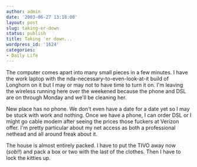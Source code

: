 ```yaml
---
author: admin
date: '2003-06-27 13:18:00'
layout: post
slug: taking-er-down
status: publish
title: Taking 'er down...
wordpress_id: '1624'
categories:
- Daily Life
---
```

The computer comes apart into many small pieces in a few minutes. I have the work laptop with the nda-necessary-to-even-look-at-it build of Longhorn on it but I may or may not to have time to turn it on. I&apos;m leaving the wireless running here over the weekened because the phone and DSL are on through Monday and we&apos;ll be cleaning her.

New place has no phone. We don&apos;t even have a date for a date yet so I may be stuck with work and nothing. Once we have a phone, I can order DSL or I might go cable modem after seeing the prices those fuckers at Verizon offer. I&apos;m pretty particular about my net access as both a professional nethead and all around freak about it.

The house is almost entirely packed. I have to put the TIVO away now (<i>sob!!</i>) and pack a box or two with the last of the clothes. Then I have to lock the kitties up.

